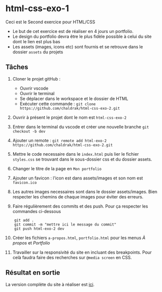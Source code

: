 # html-css-exo-1

Ceci est le Second exercice pour HTML/CSS

- Le but de cet exercice est de réaliser en 4 jours un portfolio.
- Le design du portfolio devra être le plus fidèle possible à celui du site dont le lien est plus bas
- Les assets (images, icons etc) sont fournis et se retrouve dans le dossier `assets` du projets

## Tâches

1. Cloner le projet gitHub :

   - Ouvrir vscode
   - Ouvrir le terminal
   - Se déplacer dans le workspace et le dossier de HTML
   - Exécuter cette commande : `git clone https://github.com/chaldrak/html-css-exo-2.git`

2. Ouvrir à présent le projet dont le nom est `html-css-exo-2`

3. Entrer dans le terminal du vscode et créer une nouvelle branche `git checkout -b dev`

4. Ajouter un remote : `git remote add html-exo-2 https://github.com/chaldrak/html-css-exo-2.git`

5. Mettre le code necessaire dans le `index.html` puis lier le fichier `styles.css` se trouvant dans le sous-dossier css et du dossier assets.

6. Changer le titre de la page en `Mon portfolio`

7. Ajouter un favicon : l'icon est dans assets/images et son nom est `favicon.ico`

8. Les autres images necessaires sont dans le dossier assets/images. Bien respecter les chemins de chaque images pour éviter des erreurs.

9. Faire régulièrement des commits et des push. Pour ça respecter les commandes ci-dessous

```
    git add .
    git commit -m "mettre ici le message du commit"
    git push html-exo-2 dev
```

10. Créer les fichiers `a-propos.html`, `portfolio.html` pour les menus _À propos_ et _Portfolio_

11. Travailler sur la responsivité du site en incluant des breakpoints. Pour celà faudra faire des recherches sur `@media screen` en CSS.

## Résultat en sortie

La version complète du site à réaliser est [ici](https://openclassrooms-student-center.github.io/1603881-creez-votre-site-web-avec-html5-et-css3/index.html).

